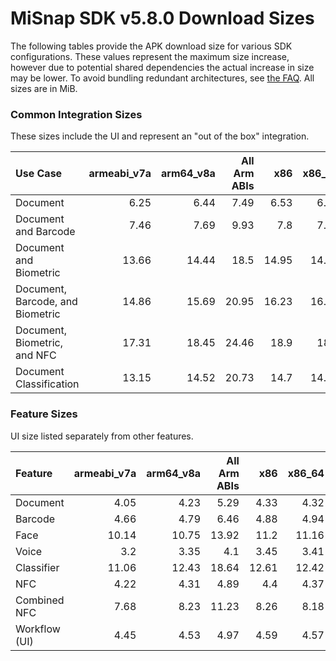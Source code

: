 # MiSnap SDK v5.8.0 Download Sizes

The following tables provide the APK download size for various SDK configurations. These values represent
the maximum size increase, however due to potential shared dependencies the actual increase in size may
be lower. To avoid bundling redundant architectures, see [the FAQ](../README.md#how-can-i-reduce-the-size-of-my-application).
All sizes are in MiB.

### **Common Integration Sizes**
These sizes include the UI and represent an "out of the box" integration.
<!-- USECASE_SIZE_TABLE_START -->
| Use Case                         | armeabi_v7a | arm64_v8a | All Arm ABIs | x86   | x86_64 | All x86 ABIs | All ABIs | 
| :------------------------------- | ----------: | --------: | -----------: | ----: | -----: | -----------: | -------: |
| Document                         | 6.25        | 6.44      | 7.49         | 6.53  | 6.52   | 7.85         | 10.14    | 
| Document and Barcode             | 7.46        | 7.69      | 9.93         | 7.8   | 7.88   | 10.47        | 15.2     | 
| Document and Biometric           | 13.66       | 14.44     | 18.5         | 14.95 | 14.92  | 20.27        | 29.17    | 
| Document, Barcode, and Biometric | 14.86       | 15.69     | 20.95        | 16.23 | 16.27  | 22.89        | 34.23    | 
| Document, Biometric, and NFC     | 17.31       | 18.45     | 24.46        | 18.9  | 18.8   | 26.4         | 39.56    | 
| Document Classification          | 13.15       | 14.52     | 20.73        | 14.7  | 14.51  | 22.26        | 36.04    | 
<!-- USECASE_SIZE_TABLE_END -->

### **Feature Sizes**
UI size listed separately from other features.
<!-- SCIENCE_SIZE_TABLE_START -->
| Feature       | armeabi_v7a | arm64_v8a | All Arm ABIs | x86   | x86_64 | All x86 ABIs | All ABIs | 
| :------------ | ----------: | --------: | -----------: | ----: | -----: | -----------: | -------: |
| Document      | 4.05        | 4.23      | 5.29         | 4.33  | 4.32   | 5.65         | 7.94     | 
| Barcode       | 4.66        | 4.79      | 6.46         | 4.88  | 4.94   | 6.84         | 10.32    | 
| Face          | 10.14       | 10.75     | 13.92        | 11.2  | 11.16  | 15.4         | 22.34    | 
| Voice         | 3.2         | 3.35      | 4.1          | 3.45  | 3.41   | 4.41         | 6.07     | 
| Classifier    | 11.06       | 12.43     | 18.64        | 12.61 | 12.42  | 20.17        | 33.95    | 
| NFC           | 4.22        | 4.31      | 4.89         | 4.4   | 4.37   | 5.14         | 6.4      | 
| Combined NFC  | 7.68        | 8.23      | 11.23        | 8.26  | 8.18   | 11.77        | 18.32    | 
| Workflow (UI) | 4.45        | 4.53      | 4.97         | 4.59  | 4.57   | 5.15         | 6.1      | 
<!-- SCIENCE_SIZE_TABLE_END -->
